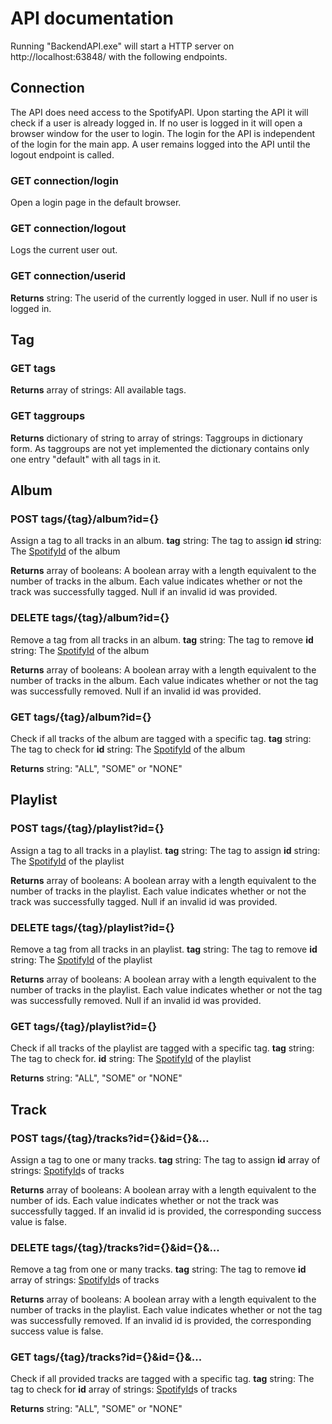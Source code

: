 # API documentation

Running "BackendAPI.exe" will start a HTTP server on http://localhost:63848/ with the following endpoints.

## Connection
The API does need access to the SpotifyAPI. Upon starting the API it will check if a user is already logged in. If no user is logged in it will open a browser window for the user to login. The login for the API is independent of the login for the main app. A user remains logged into the API until the logout endpoint is called.

### GET connection/login
Open a login page in the default browser.

### GET connection/logout
Logs the current user out.

### GET connection/userid
**Returns** string: The userid of the currently logged in user. Null if no user is logged in.

## Tag
### GET tags
**Returns** array of strings: All available tags.

### GET taggroups
**Returns** dictionary of string to array of strings: Taggroups in dictionary form. As taggroups are not yet implemented the dictionary contains only one entry "default" with all tags in it.


## Album
### POST tags/{tag}/album?id={}
Assign a tag to all tracks in an album.
**tag** string: The tag to assign
**id** string: The [SpotifyId](https://developer.spotify.com/documentation/web-api/#spotify-uris-and-ids) of the album

**Returns** array of booleans: A boolean array with a length equivalent to the number of tracks in the album. Each value indicates whether or not the track was successfully tagged. Null if an invalid id was provided.

### DELETE tags/{tag}/album?id={}
Remove a tag from all tracks in an album.
**tag** string: The tag to remove
**id** string: The [SpotifyId](https://developer.spotify.com/documentation/web-api/#spotify-uris-and-ids) of the album

**Returns** array of booleans: A boolean array with a length equivalent to the number of tracks in the album. Each value indicates whether or not the tag was successfully removed. Null if an invalid id was provided.

### GET tags/{tag}/album?id={}
Check if all tracks of the album are tagged with a specific tag.
**tag** string: The tag to check for
**id** string: The [SpotifyId](https://developer.spotify.com/documentation/web-api/#spotify-uris-and-ids) of the album

**Returns** string: "ALL", "SOME" or "NONE"


## Playlist
### POST tags/{tag}/playlist?id={}
Assign a tag to all tracks in a playlist.
**tag** string: The tag to assign
**id** string: The [SpotifyId](https://developer.spotify.com/documentation/web-api/#spotify-uris-and-ids) of the playlist

**Returns** array of booleans: A boolean array with a length equivalent to the number of tracks in the playlist. Each value indicates whether or not the track was successfully tagged. Null if an invalid id was provided.

### DELETE tags/{tag}/playlist?id={}
Remove a tag from all tracks in an playlist.
**tag** string: The tag to remove
**id** string: The [SpotifyId](https://developer.spotify.com/documentation/web-api/#spotify-uris-and-ids) of the playlist

**Returns** array of booleans: A boolean array with a length equivalent to the number of tracks in the playlist. Each value indicates whether or not the tag was successfully removed. Null if an invalid id was provided.

### GET tags/{tag}/playlist?id={}
Check if all tracks of the playlist are tagged with a specific tag.
**tag** string: The tag to check for.
**id** string: The [SpotifyId](https://developer.spotify.com/documentation/web-api/#spotify-uris-and-ids) of the playlist

**Returns** string: "ALL", "SOME" or "NONE"

## Track
### POST tags/{tag}/tracks?id={}&id={}&...
Assign a tag to one or many tracks.
**tag** string: The tag to assign
**id** array of strings: [SpotifyId](https://developer.spotify.com/documentation/web-api/#spotify-uris-and-ids)s of tracks

**Returns** array of booleans: A boolean array with a length equivalent to the number of ids. Each value indicates whether or not the track was successfully tagged. If an invalid id is provided, the corresponding success value is false.

### DELETE tags/{tag}/tracks?id={}&id={}&...
Remove a tag from one or many tracks.
**tag** string: The tag to remove
**id** array of strings: [SpotifyId](https://developer.spotify.com/documentation/web-api/#spotify-uris-and-ids)s of tracks

**Returns** array of booleans: A boolean array with a length equivalent to the number of tracks in the playlist. Each value indicates whether or not the tag was successfully removed. If an invalid id is provided, the corresponding success value is false.

### GET tags/{tag}/tracks?id={}&id={}&...
Check if all provided tracks are tagged with a specific tag.
**tag** string: The tag to check for
**id** array of strings: [SpotifyId](https://developer.spotify.com/documentation/web-api/#spotify-uris-and-ids)s of tracks

**Returns** string: "ALL", "SOME" or "NONE"